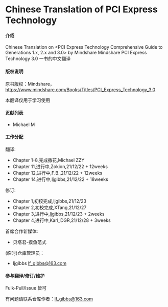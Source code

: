 # Chinese Translation of PCI Express Technology 

#### 介绍
Chinese Translation on <PCI Express Technology Comprehensive Guide to Generations 1.x, 2.x and 3.0> by Mindshare
Mindshare PCI Express Technology 3.0 一书的中文翻译



#### 版权说明
原书版权：Mindshare，https://www.mindshare.com/Books/Titles/PCI_Express_Technology_3.0

本翻译仅用于学习使用



#### 贡献列表

- Michael M



#### 工作分配
翻译:

- Chapter 1-8,完成撒花,Michael ZZY
- Chapter 11,进行中,Zokion,21/12/22 + 12weeks
- Chapter 12,进行中,F.B.,21/12/22 + 12weeks
- Chapter 14,进行中,ljgibbs,21/12/22 + 18weeks

修订:

- Chapter 1,初校完成,ljgibbs,21/12/23
- Chapter 2,初校完成,XTang,21/12/27
- Chapter 3,进行中,ljgibbs,21/12/23 + 2weeks
- Chapter 4,进行中,Karl_DGR,21/12/28 + 3weeks

首席合作新媒体:

- 贝塔君-摸鱼范式

(临时)仓库管理员：

- ljgibbs lf_gibbs@163.com


#### 参与翻译/修订/维护
Fulk-Pull/Issue 皆可

有问题请联系仓库作者：lf_gibbs@163.com

